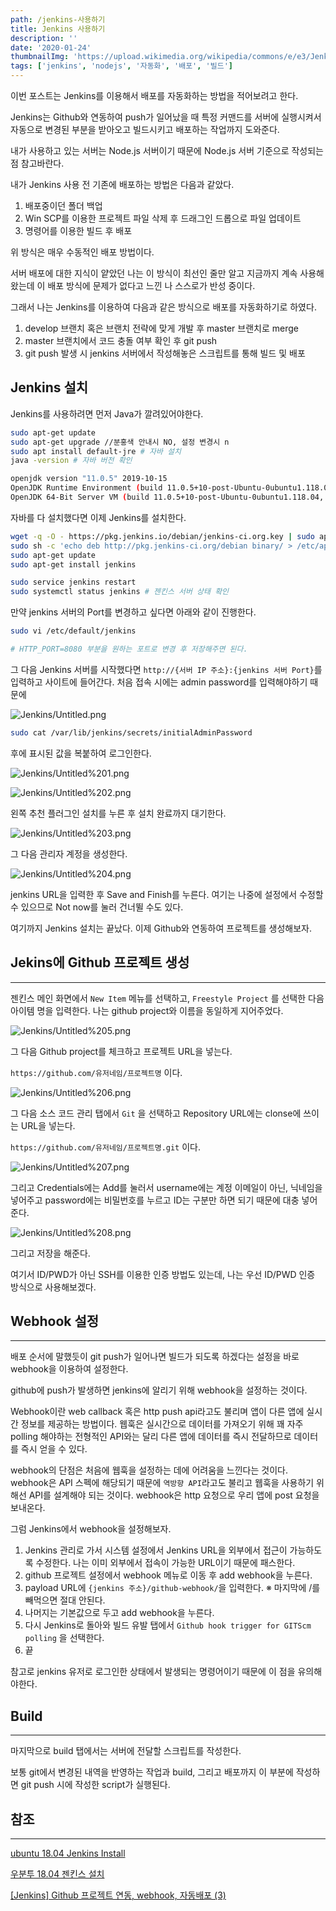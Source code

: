 ```yaml
---
path: /jenkins-사용하기
title: Jenkins 사용하기
description: ''
date: '2020-01-24'
thumbnailImg: 'https://upload.wikimedia.org/wikipedia/commons/e/e3/Jenkins_logo_with_title.svg'
tags: ['jenkins', 'nodejs', '자동화', '배포', '빌드']
---
```


이번 포스트는 Jenkins를 이용해서 배포를 자동화하는 방법을 적어보려고 한다.

Jenkins는 Github와 연동하여 push가 일어났을 때 특정 커맨드를 서버에 실행시켜서 자동으로 변경된 부분을 받아오고 빌드시키고 배포하는 작업까지 도와준다.

내가 사용하고 있는 서버는 Node.js 서버이기 때문에 Node.js 서버 기준으로 작성되는 점 참고바란다.

내가 Jenkins 사용 전 기존에 배포하는 방법은 다음과 같았다.

1. 배포중이던 폴더 백업
2. Win SCP를 이용한 프로젝트 파일 삭제 후 드래그인 드롭으로 파일 업데이트
3. 명령어를 이용한 빌드 후 배포

위 방식은 매우 수동적인 배포 방법이다.

서버 배포에 대한 지식이 얕았던 나는 이 방식이 최선인 줄만 알고 지금까지 계속 사용해왔는데 이 배포 방식에 문제가 없다고 느낀 나 스스로가 반성 중이다.

그래서 나는 Jenkins를 이용하여 다음과 같은 방식으로 배포를 자동화하기로 하였다.

1. develop 브랜치 혹은 브랜치 전략에 맞게 개발 후 master 브랜치로 merge
2. master 브랜치에서 코드 충돌 여부 확인 후 git push
3. git push 발생 시 jenkins 서버에서 작성해놓은 스크립트를 통해 빌드 및 배포

## Jenkins 설치

Jenkins를 사용하려면 먼저 Java가 깔려있어야한다.

```bash
sudo apt-get update
sudo apt-get upgrade //분홍색 안내시 NO, 설정 변경시 n
sudo apt install default-jre # 자바 설치
java -version # 자바 버전 확인

openjdk version "11.0.5" 2019-10-15
OpenJDK Runtime Environment (build 11.0.5+10-post-Ubuntu-0ubuntu1.118.04)
OpenJDK 64-Bit Server VM (build 11.0.5+10-post-Ubuntu-0ubuntu1.118.04, mixed mode, sharing)
```

자바를 다 설치했다면 이제 Jenkins를 설치한다.

```bash
wget -q -O - https://pkg.jenkins.io/debian/jenkins-ci.org.key | sudo apt-key add -
sudo sh -c 'echo deb http://pkg.jenkins-ci.org/debian binary/ > /etc/apt/sources.list.d/jenkins.list'
sudo apt-get update
sudo apt-get install jenkins

sudo service jenkins restart
sudo systemctl status jenkins # 젠킨스 서버 상태 확인
```

만약 jenkins 서버의 Port를 변경하고 싶다면 아래와 같이 진행한다.

```bash
sudo vi /etc/default/jenkins

# HTTP_PORT=8080 부분을 원하는 포트로 변경 후 저장해주면 된다.
```

그 다음 Jenkins 서버를 시작했다면 `http://{서버 IP 주소}:{jenkins 서버 Port}`를 입력하고 사이트에 들어간다. 처음 접속 시에는 admin password를 입력해야하기 때문에

![Jenkins/Untitled.png](Jenkins/Untitled.png)

```bash
sudo cat /var/lib/jenkins/secrets/initialAdminPassword
```

후에 표시된 값을 복붙하여 로그인한다.

![Jenkins/Untitled%201.png](Jenkins/Untitled-1.png)

![Jenkins/Untitled%202.png](Jenkins/Untitled-2.png)

왼쪽 추천 플러그인 설치를 누른 후 설치 완료까지 대기한다.

![Jenkins/Untitled%203.png](Jenkins/Untitled-3.png)

그 다음 관리자 계정을 생성한다.

![Jenkins/Untitled%204.png](Jenkins/Untitled-4.png)

jenkins URL을 입력한 후 Save and Finish를 누른다. 여기는 나중에 설정에서 수정할 수 있으므로 Not now를 눌러 건너뛸 수도 있다.

여기까지 Jenkins 설치는 끝났다. 이제 Github와 연동하여 프로젝트를 생성해보자.

## Jekins에 Github 프로젝트 생성

---

젠킨스 메인 화면에서 `New Item` 메뉴를 선택하고, `Freestyle Project` 를 선택한 다음 아이템 명을 입력한다. 나는 github project와 이름을 동일하게 지어주었다.

![Jenkins/Untitled%205.png](Jenkins/Untitled-5.png)

그 다음 Github project를 체크하고 프로젝트 URL을 넣는다.

`https://github.com/유저네임/프로젝트명` 이다.

![Jenkins/Untitled%206.png](Jenkins/Untitled-6.png)

그 다음 소스 코드 관리 탭에서 `Git` 을 선택하고 Repository URL에는 clonse에 쓰이는 URL을 넣는다.

`https://github.com/유저네임/프로젝트명.git` 이다.

![Jenkins/Untitled%207.png](Jenkins/Untitled-7.png)

그리고 Credentials에는 Add를 눌러서 username에는 계정 이메일이 아닌, 닉네임을 넣어주고 password에는 비밀번호를 누르고 ID는 구분만 하면 되기 때문에 대충 넣어준다.

![Jenkins/Untitled%208.png](Jenkins/Untitled-8.png)

그리고 저장을 해준다.

여기서 ID/PWD가 아닌 SSH를 이용한 인증 방법도 있는데, 나는 우선 ID/PWD 인증 방식으로 사용해보겠다.

## Webhook 설정

---

배포 순서에 말했듯이 git push가 일어나면 빌드가 되도록 하겠다는 설정을 바로 webhook을 이용하여 설정한다.

github에 push가 발생하면 jenkins에 알리기 위해 webhook을 설정하는 것이다.

Webhook이란 web callback 혹은 http push api라고도 불리며 앱이 다른 앱에 실시간 정보를 제공하는 방법이다. 웹훅은 실시간으로 데이터를 가져오기 위해 꽤 자주 polling 해야하는 전형적인 API와는 달리 다른 앱에 데이터를 즉시 전달하므로 데이터를 즉시 얻을 수 있다.

webhook의 단점은 처음에 웹훅을 설정하는 데에 어려움을 느낀다는 것이다. webhook은 API 스펙에 해당되기 때문에 `역방향 API`라고도 불리고 웹훅을 사용하기 위해선 API를 설계해야 되는 것이다. webhook은 http 요청으로 우리 앱에 post 요청을 보내온다.

그럼 Jenkins에서 webhook을 설정해보자.

1. Jenkins 관리로 가서 시스템 설정에서 Jenkins URL을 외부에서 접근이 가능하도록 수정한다. 나는 이미 외부에서 접속이 가능한 URL이기 때문에 패스한다.
2. github 프로젝트 설정에서 webhook 메뉴로 이동 후 add webhook을 누른다.
3. payload URL에 `{jenkins 주소}/github-webhook/`을 입력한다.
   ※ 마지막에 /를 빼먹으면 절대 안된다.
4. 나머지는 기본값으로 두고 add webhook을 누른다.
5. 다시 Jenkins로 돌아와 빌드 유발 탭에서 `Github hook trigger for GITScm polling` 을 선택한다.
6. 끝

참고로 jenkins 유저로 로그인한 상태에서 발생되는 명령어이기 때문에 이 점을 유의해야한다.

## Build

---

마지막으로 build 탭에서는 서버에 전달할 스크립트를 작성한다.

보통 git에서 변경된 내역을 반영하는 작업과 build, 그리고 배포까지 이 부분에 작성하면 git push 시에 작성한 script가 실행된다.

## 참조

---

[ubuntu 18.04 Jenkins Install](https://newtoynt.tistory.com/entry/ubuntu-1804-Jenkins-Install)

[우분투 18.04 젠킨스 설치](https://softwaree.tistory.com/61)

[[Jenkins] Github 프로젝트 연동, webhook, 자동배포 (3)](https://kutar37.tistory.com/entry/Jenkins-Github-%EC%97%B0%EB%8F%99-%EC%9E%90%EB%8F%99%EB%B0%B0%ED%8F%AC-3)
